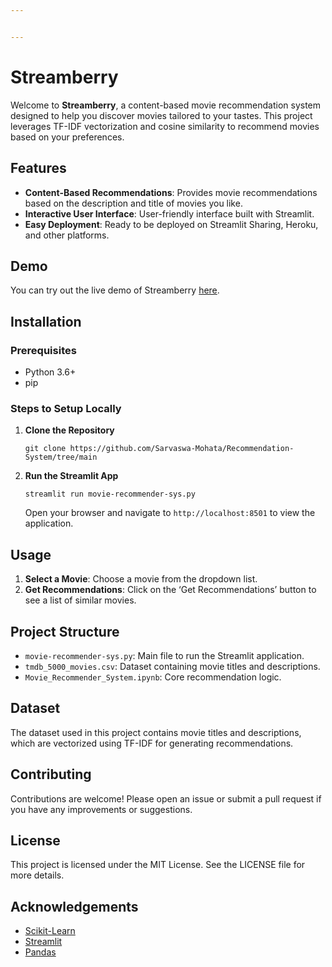 ```yaml
---


---
```


<h1 id="streamberry">Streamberry</h1>
<p>Welcome to <strong>Streamberry</strong>, a content-based movie recommendation system designed to help you discover movies tailored to your tastes. This project leverages TF-IDF vectorization and cosine similarity to recommend movies based on your preferences.</p>
<h2 id="features">Features</h2>
<ul>
<li><strong>Content-Based Recommendations</strong>: Provides movie recommendations based on the description and title of movies you like.</li>
<li><strong>Interactive User Interface</strong>: User-friendly interface built with Streamlit.</li>
<li><strong>Easy Deployment</strong>: Ready to be deployed on Streamlit Sharing, Heroku, and other platforms.</li>
</ul>
<h2 id="demo">Demo</h2>
<p>You can try out the live demo of Streamberry <a href="https://chatgpt.com/c/d0e86c17-5c63-45ff-8862-48da6c400b1e#">here</a>.</p>
<h2 id="installation">Installation</h2>
<h3 id="prerequisites">Prerequisites</h3>
<ul>
<li>Python 3.6+</li>
<li>pip</li>
</ul>
<h3 id="steps-to-setup-locally">Steps to Setup Locally</h3>
<ol>
<li>
<p><strong>Clone the Repository</strong></p>
<p><code>git clone https://github.com/Sarvaswa-Mohata/Recommendation-System/tree/main</code></p>
</li>
<li>
<p><strong>Run the Streamlit App</strong></p>
<p><code>streamlit run movie-recommender-sys.py</code></p>
<p>Open your browser and navigate to <code>http://localhost:8501</code> to view the application.</p>
</li>
</ol>
<h2 id="usage">Usage</h2>
<ol>
<li><strong>Select a Movie</strong>: Choose a movie from the dropdown list.</li>
<li><strong>Get Recommendations</strong>: Click on the ‘Get Recommendations’ button to see a list of similar movies.</li>
</ol>
<h2 id="project-structure">Project Structure</h2>
<ul>
<li><code>movie-recommender-sys.py</code>: Main file to run the Streamlit application.</li>
<li><code>tmdb_5000_movies.csv</code>: Dataset containing movie titles and descriptions.</li>
<li><code>Movie_Recommender_System.ipynb</code>: Core recommendation logic.</li>
</ul>
<h2 id="dataset">Dataset</h2>
<p>The dataset used in this project contains movie titles and descriptions, which are vectorized using TF-IDF for generating recommendations.</p>
<h2 id="contributing">Contributing</h2>
<p>Contributions are welcome! Please open an issue or submit a pull request if you have any improvements or suggestions.</p>
<h2 id="license">License</h2>
<p>This project is licensed under the MIT License. See the LICENSE file for more details.</p>
<h2 id="acknowledgements">Acknowledgements</h2>
<ul>
<li><a href="https://scikit-learn.org/">Scikit-Learn</a></li>
<li><a href="https://streamlit.io/">Streamlit</a></li>
<li><a href="https://pandas.pydata.org//">Pandas</a></li>
</ul>

